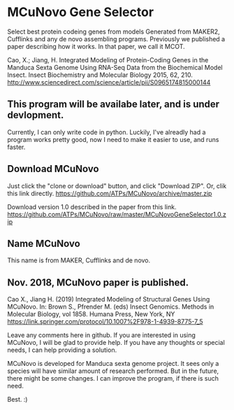 # MCuNovo Gene Selector
Select best protein codeing genes  from models Generated from MAKER2, Cufflinks and any de novo assembling programs. Previously we published a paper describing how it works. In that paper, we call it MCOT.
 
Cao, X.; Jiang, H. Integrated Modeling of Protein-Coding Genes in the Manduca Sexta Genome Using RNA-Seq Data from the Biochemical Model Insect. Insect Biochemistry and Molecular Biology 2015, 62, 210.
http://www.sciencedirect.com/science/article/pii/S0965174815000144

## This program will be availabe later, and is under devlopment.
Currently, I can only write code in python. Luckily, I've alreadly had a program works pretty good, now I need to make it easier to use, and runs faster.

## Download MCuNovo
Just click the "clone or download" button, and click "Download ZIP".
Or, clik this link directly.
https://github.com/ATPs/MCuNovo/archive/master.zip

Download version 1.0 described in the paper from this link.
https://github.com/ATPs/MCuNovo/raw/master/MCuNovoGeneSelector1.0.zip

## Name MCuNovo
This name is from MAKER, Cufflinks and de novo.

## Nov. 2018, MCuNovo paper is published.
Cao X., Jiang H. (2019) Integrated Modeling of Structural Genes Using MCuNovo. In: Brown S., Pfrender M. (eds) Insect Genomics. Methods in Molecular Biology, vol 1858. Humana Press, New York, NY
https://link.springer.com/protocol/10.1007%2F978-1-4939-8775-7_5

Leave any comments here in github. If you are interested in using MCuNovo, I will be glad to provide help. If you have any thoughts or special needs, I can help providing a solution.

MCuNovo is developed for Manduca sexta genome project. It sees only a species will have similar amount of research performed. But in the future, there might be some changes. I can improve the program, if there is such need.

Best. :)
